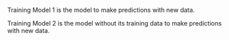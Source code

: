Training Model 1 is the model to make predictions with new data. 

Training Model 2 is the model without its training data to make predictions with new data.
